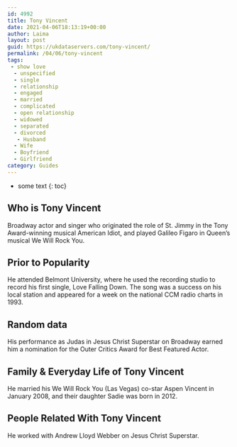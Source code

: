 ```yaml
---
id: 4992
title: Tony Vincent
date: 2021-04-06T18:13:19+00:00
author: Laima
layout: post
guid: https://ukdataservers.com/tony-vincent/
permalink: /04/06/tony-vincent
tags:
 - show love
  - unspecified
  - single
  - relationship
  - engaged
  - married
  - complicated
  - open relationship
  - widowed
  - separated
  - divorced
   - Husband
  - Wife
  - Boyfriend
  - Girlfriend
category: Guides
---
```


* some text
{: toc}


## Who is Tony Vincent
                  
                  
                  
Broadway actor and singer who originated the role of St. Jimmy in the Tony Award-winning musical American Idiot, and played Galileo Figaro in Queen&#8217;s musical We Will Rock You.
                  
              
            
              
            
                
                
                
## Prior to Popularity
                  
                  
                  
He attended Belmont University, where he used the recording studio to record his first single, Love Falling Down. The song was a success on his local station and appeared for a week on the national CCM radio charts in 1993.
                  
              
            
              
            
                
                
                
## Random data
                  
                  
                  
His performance as Judas in Jesus Christ Superstar on Broadway earned him a nomination for the Outer Critics Award for Best Featured Actor.
                  
              
            
              
            
                
                
                
## Family & Everyday Life of Tony Vincent
                  
                  
                  
He married his We Will Rock You (Las Vegas) co-star Aspen Vincent in January 2008, and their daughter Sadie was born in 2012.
                  
              
            
              
            
                
                
                
## People Related With Tony Vincent
                  
                  
                  
He worked with Andrew Lloyd Webber on Jesus Christ Superstar.
                  
              
            
              
            
                
              
            
              
              
            
            
              
            
          
          
          